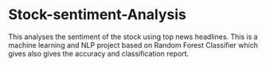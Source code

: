 # Stock-sentiment-Analysis
This analyses the sentiment of the stock using top news headlines. This is a machine learning and NLP project based on Random Forest Classifier which gives also gives the accuracy and classification report.
